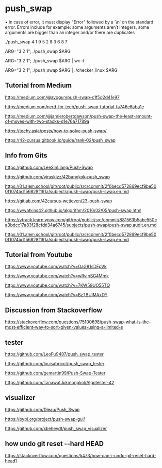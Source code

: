 # push_swap

• In case of error, it must display "Error" followed by a ’\n’ on the standard error.
Errors include for example: some arguments aren’t integers, some arguments are
bigger than an integer and/or there are duplicates

./push_swap 4 1 9 5 2 6 3 6 8 7

ARG="3 2 1"; ./push_swap $ARG

ARG="3 2 1"; ./push_swap $ARG | wc -l

ARG="3 2 1"; ./push_swap $ARG | ./checker_linux $ARG

## Tutorial from Medium
https://medium.com/@ayogun/push-swap-c1f5d2d41e97

https://medium.com/nerd-for-tech/push-swap-tutorial-fa746e6aba1e

https://medium.com/@jamierobertdawson/push-swap-the-least-amount-of-moves-with-two-stacks-d1e76a71789a

https://techy.asia/posts/how-to-solve-push-swap/

https://42-cursus.gitbook.io/guide/rank-02/push_swap

## Info from Gits
https://github.com/LeeSinLiang/Push-Swap

https://github.com/viruskizz/42bangkok-push_swap

https://01.alem.school/git/root/public/src/commit/2f0becd572869ecf9be500f1074bd156828f191a/subjects/push-swap/push-swap.en.md

https://gitlab.com/42cursus-wetieven/23-push-swap

https://wwatkins42.github.io/algorithm/2016/03/05/push-swap.html

https://ytrack.learn.ynov.com/git/root/public/src/commit/881563b5abe550ca3bdcc17a83f28cfdd34a6745/subjects/push-swap/push-swap.audit.en.md

https://01.alem.school/git/root/public/src/commit/2f0becd572869ecf9be500f1074bd156828f191a/subjects/push-swap/push-swap.en.md

## Tutorial from Youtube
https://www.youtube.com/watch?v=OaG81sDEpVk

https://www.youtube.com/watch?v=wRvipSG4Mmk

https://www.youtube.com/watch?v=7KW59UO55TQ

https://www.youtube.com/watch?v=BzTBUlMAxDY

## Discussion from Stackoverflow
https://stackoverflow.com/questions/75100698/push-swap-what-is-the-most-efficient-way-to-sort-given-values-using-a-limited-s

## tester
https://github.com/LeoFu9487/push_swap_tester

https://github.com/louisabricot/push_swap_tester

https://github.com/gemartin99/Push-Swap-Tester

https://github.com/TanawatJukmongkol/Algotester-42

## visualizer
https://github.com/Dieau/Push_Swap

https://pypi.org/project/push-swap-gui/

https://github.com/xbeheydt/push_swap_visualizer


## how undo git reset --hard HEAD
https://stackoverflow.com/questions/5473/how-can-i-undo-git-reset-hard-head1